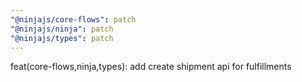 ```yaml
---
"@ninjajs/core-flows": patch
"@ninjajs/ninja": patch
"@ninjajs/types": patch
---
```


feat(core-flows,ninja,types): add create shipment api for fulfillments

